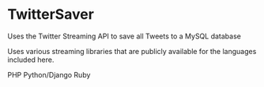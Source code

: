 TwitterSaver
============

Uses the Twitter Streaming API to save all Tweets to a MySQL database

Uses various streaming libraries that are publicly available for the languages included here.

PHP
Python/Django
Ruby
